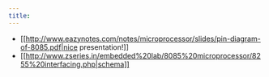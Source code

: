 ```yaml
---
title: 
---
```


* [[http://www.eazynotes.com/notes/microprocessor/slides/pin-diagram-of-8085.pdf|nice presentation!]]
* [[http://www.zseries.in/embedded%20lab/8085%20microprocessor/8255%20interfacing.php|schema]]
